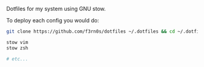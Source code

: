 Dotfiles for my system using GNU stow.

To deploy each config you would do:

```bash
git clone https://github.com/f3rn0s/dotfiles ~/.dotfiles && cd ~/.dotfiles

stow vim
stow zsh

# etc...
```
